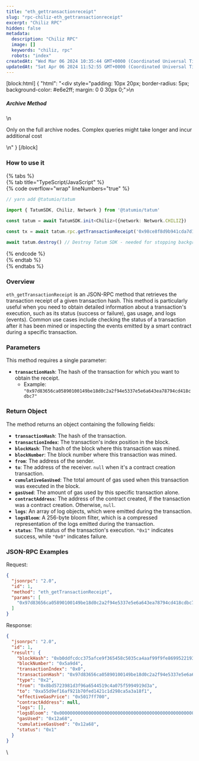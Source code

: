 ```yaml
---
title: "eth_gettransactionreceipt"
slug: "rpc-chiliz-eth_gettransactionreceipt"
excerpt: "Chiliz RPC"
hidden: false
metadata: 
  description: "Chiliz RPC"
  image: []
  keywords: "chiliz, rpc"
  robots: "index"
createdAt: "Wed Mar 06 2024 10:35:44 GMT+0000 (Coordinated Universal Time)"
updatedAt: "Sat Apr 06 2024 11:52:55 GMT+0000 (Coordinated Universal Time)"
---
```

[block:html]
{
  "html": "<div style=\"padding: 10px 20px; border-radius: 5px; background-color: #e6e2ff; margin: 0 0 30px 0;\">\n  <h5>Archive Method</h5>\n  <p>Only on the full archive nodes. Complex queries might take longer and incur additional cost</p>\n</div>"
}
[/block]


### How to use it

{% tabs %}  
{% tab title="TypeScript/JavaScript" %}  
{% code overflow="wrap" lineNumbers="true" %}

```typescript
// yarn add @tatumio/tatum

import { TatumSDK, Chiliz, Network } from '@tatumio/tatum'
  
const tatum = await TatumSDK.init<Chiliz>({network: Network.CHILIZ})

const tx = await tatum.rpc.getTransactionReceipt('0x98ce8f8d9b941cda7d1f199daba347a321514cb223dee06ef7e4fa0094882fc7')

await tatum.destroy() // Destroy Tatum SDK - needed for stopping background jobs
```

{% endcode %}  
{% endtab %}  
{% endtabs %}

### Overview

`eth_getTransactionReceipt` is an JSON-RPC method that retrieves the transaction receipt of a given transaction hash. This method is particularly useful when you need to obtain detailed information about a transaction's execution, such as its status (success or failure), gas usage, and logs (events). Common use cases include checking the status of a transaction after it has been mined or inspecting the events emitted by a smart contract during a specific transaction.

### Parameters

This method requires a single parameter:

- **`transactionHash`**: The hash of the transaction for which you want to obtain the receipt.
  - Example: `"0x97d83656ca05890100149be18d0c2a2f94e5337e5e6a643ea78794cd418cdbc7"`

### Return Object

The method returns an object containing the following fields:

- **`transactionHash`**: The hash of the transaction.
- **`transactionIndex`**: The transaction's index position in the block.
- **`blockHash`**: The hash of the block where this transaction was mined.
- **`blockNumber`**: The block number where this transaction was mined.
- **`from`**: The address of the sender.
- **`to`**: The address of the receiver. `null` when it's a contract creation transaction.
- **`cumulativeGasUsed`**: The total amount of gas used when this transaction was executed in the block.
- **`gasUsed`**: The amount of gas used by this specific transaction alone.
- **`contractAddress`**: The address of the contract created, if the transaction was a contract creation. Otherwise, `null`.
- **`logs`**: An array of log objects, which were emitted during the transaction.
- **`logsBloom`**: A 256-byte bloom filter, which is a compressed representation of the logs emitted during the transaction.
- **`status`**: The status of the transaction's execution. `"0x1"` indicates success, while `"0x0"` indicates failure.

### JSON-RPC Examples

Request:

```json
{
  "jsonrpc": "2.0",
  "id": 1,
  "method": "eth_getTransactionReceipt",
  "params": [
    "0x97d83656ca05890100149be18d0c2a2f94e5337e5e6a643ea78794cd418cdbc7"
  ]
}
```

Response:

```json
{
  "jsonrpc": "2.0",
  "id": 1,
  "result": {
    "blockHash": "0xb0ddfcdcc375afce9f365458c5035ca4aaf99f9fe8699522193e16a8718615b6",
    "blockNumber": "0x5a9d4",
    "transactionIndex": "0x0",
    "transactionHash": "0x97d83656ca05890100149be18d0c2a2f94e5337e5e6a643ea78794cd418cdbc7",
    "type": "0x2",
    "from": "0x8bd5723981d3f96a6544519c4a075f5994919d3a",
    "to": "0xa55d9ef16af921b70fed1421c1d298ca5a3a18f1",
    "effectiveGasPrice": "0x5017ff700",
    "contractAddress": null,
    "logs": [],
    "logsBloom": "0x00000000000000000000000000000000000000000000000000000000000000000000000000000000000000000000000000000000000000000000000000000000000000000000000000000000000000000000000000000000000000000000000000000000000000000000000000000000000000000000000000000000000000000000000000000000000000000000000000000000000000000000000000000000000000000000000000000000000000000000000000000000000000000000000000000000000000",
    "gasUsed": "0x12a68",
    "cumulativeGasUsed": "0x12a68",
    "status": "0x1"
  }
}
```

\\
